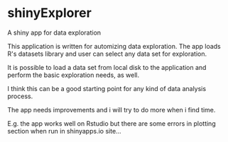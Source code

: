 # shinyExplorer
A shiny app for data exploration

This application is written for automizing data exploration. The app loads R's datasets library and user can select any data set for exploration.

It is possible to load a data set from local disk to the application and perform the basic exploration needs, as well. 

I think this can be a good starting point for any kind of data analysis process. 

The app needs improvements and i will try to do more when i find time. 

E.g. the app works well on Rstudio but there are some errors in plotting section when run in shinyapps.io site... 
